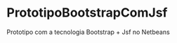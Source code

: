 PrototipoBootstrapComJsf
========================

Prototipo com a tecnologia Bootstrap + Jsf no Netbeans
